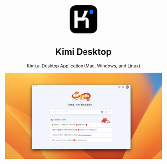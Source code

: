 <p align="center">
  <img width="90" src="./src-tauri/png/kimi_512.png" alt="Kimi">
  <h1 align="center">Kimi Desktop</h1>
  <p align="center">Kimi.ai Desktop Application (Mac, Windows, and Linux)</p>
</p>

![alt text](runtime_demo.png)
